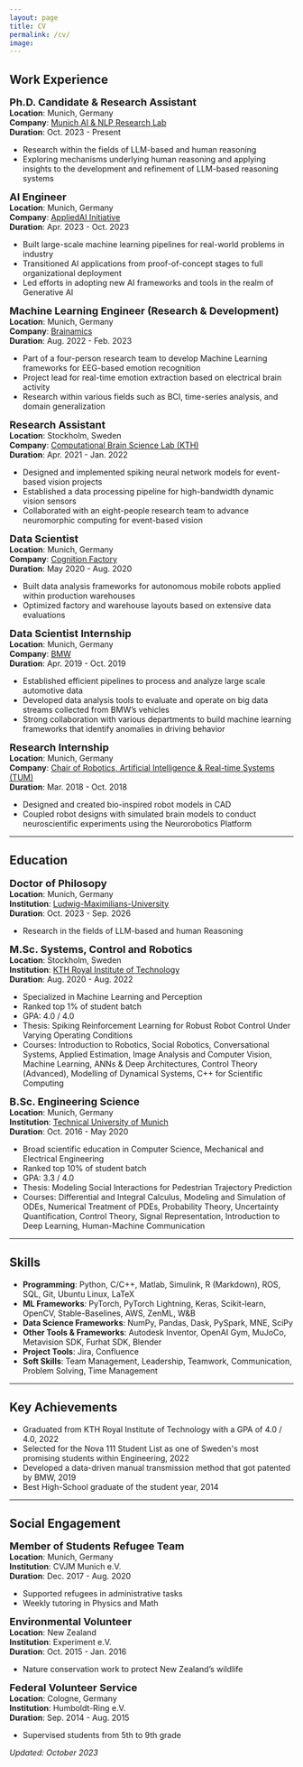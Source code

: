 ```yaml
---
layout: page
title: CV
permalink: /cv/
image:
---
```


## Work Experience

<span style="font-size: 18px;">**Ph.D. Candidate & Research Assistant**</span>  
**Location**: Munich, Germany  
**Company**: [Munich AI & NLP Research Lab](https://mainlp.github.io/)  
**Duration**: Oct. 2023 - Present

- Research within the fields of LLM-based and human reasoning
- Exploring mechanisms underlying human reasoning and applying insights to the development and refinement of LLM-based reasoning systems

<span style="font-size: 18px;">**AI Engineer**</span>  
**Location**: Munich, Germany  
**Company**: [AppliedAI Initiative](https://www.appliedai.de/en)  
**Duration**: Apr. 2023 - Oct. 2023

- Built large-scale machine learning pipelines for real-world problems in industry
- Transitioned AI applications from proof-of-concept stages to full organizational deployment
- Led efforts in adopting new AI frameworks and tools in the realm of Generative AI

<span style="font-size: 18px;">**Machine Learning Engineer (Research & Development)**</span>  
**Location**: Munich, Germany  
**Company**: [Brainamics](https://brainamics.de/)  
**Duration**: Aug. 2022 - Feb. 2023

- Part of a four-person research team to develop Machine Learning frameworks for EEG-based emotion recognition
- Project lead for real-time emotion extraction based on electrical brain activity
- Research within various fields such as BCI, time-series analysis, and domain generalization

<span style="font-size: 18px;">**Research Assistant**</span>  
**Location**: Stockholm, Sweden  
**Company**: [Computational Brain Science Lab (KTH)](https://www.kth.se/cs/cst/research/computational-brain-science-1.779076)  
**Duration**: Apr. 2021 - Jan. 2022  

- Designed and implemented spiking neural network models for event-based vision projects
- Established a data processing pipeline for high-bandwidth dynamic vision sensors
- Collaborated with an eight-people research team to advance neuromorphic computing for event-based vision

<span style="font-size: 18px;">**Data Scientist**</span>  
**Location**: Munich, Germany  
**Company**: [Cognition Factory](https://cognitionfactory.com/)  
**Duration**: May 2020 - Aug. 2020  

- Built data analysis frameworks for autonomous mobile robots applied within production warehouses
- Optimized factory and warehouse layouts based on extensive data evaluations

<span style="font-size: 18px;">**Data Scientist Internship**</span>  
**Location**: Munich, Germany  
**Company**: [BMW](https://www.bmwgroup.com/en.html)  
**Duration**: Apr. 2019 - Oct. 2019

- Established efficient pipelines to process and analyze large scale automotive data
- Developed data analysis tools to evaluate and operate on big data streams collected from BMW’s vehicles
- Strong collaboration with various departments to build machine learning frameworks that identify anomalies in driving behavior

<span style="font-size: 18px;">**Research Internship**</span>  
**Location**: Munich, Germany  
**Company**: [Chair of Robotics, Artificial Intelligence & Real-time Systems (TUM)](https://www.ce.cit.tum.de/en/air/home/)  
**Duration**: Mar. 2018 - Oct. 2018  

- Designed and created bio-inspired robot models in CAD
- Coupled robot designs with simulated brain models to conduct neuroscientific experiments using the Neurorobotics Platform

---

## Education

<span style="font-size: 18px;">**Doctor of Philosopy**</span>  
**Location**: Munich, Germany  
**Institution**: [Ludwig-Maximilians-University](https://www.lmu.de/en/index.html)  
**Duration**: Oct. 2023 - Sep. 2026  

- Research in the fields of LLM-based and human Reasoning


<span style="font-size: 18px;">**M.Sc. Systems, Control and Robotics**</span>  
**Location**: Stockholm, Sweden  
**Institution**: [KTH Royal Institute of Technology](https://www.kth.se/en/studies/master/systems-control-robotics/msc-systems-control-and-robotics-1.8733)  
**Duration**: Aug. 2020 - Aug. 2022  

- Specialized in Machine Learning and Perception
- Ranked top 1% of student batch
- GPA: 4.0 / 4.0
- Thesis: Spiking Reinforcement Learning for Robust Robot Control Under Varying Operating Conditions
- Courses: Introduction to Robotics, Social Robotics, Conversational Systems, Applied Estimation, Image Analysis and Computer Vision, Machine Learning, ANNs & Deep Architectures, Control Theory (Advanced), Modelling of Dynamical Systems, C++ for Scientific Computing


<span style="font-size: 18px;">**B.Sc. Engineering Science**</span>  
**Location**: Munich, Germany  
**Institution**: [Technical University of Munich](https://www.tum.de/en/studies/degree-programs/detail/engineering-science-bachelor-of-science-bsc)  
**Duration**: Oct. 2016 - May 2020  

- Broad scientific education in Computer Science, Mechanical and Electrical Engineering
- Ranked top 10% of student batch
- GPA: 3.3 / 4.0
- Thesis: Modeling Social Interactions for Pedestrian Trajectory Prediction
- Courses: Differential and Integral Calculus, Modeling and Simulation of ODEs, Numerical Treatment of PDEs, Probability Theory, Uncertainty Quantification, Control Theory, Signal Representation, Introduction to Deep Learning, Human-Machine Communication

---

## Skills
- **Programming**: Python, C/C++, Matlab, Simulink, R (Markdown), ROS, SQL, Git, Ubuntu Linux, LaTeX
- **ML Frameworks**: PyTorch, PyTorch Lightning, Keras, Scikit-learn, OpenCV, Stable-Baselines, AWS, ZenML, W&B
- **Data Science Frameworks**: NumPy, Pandas, Dask, PySpark, MNE, SciPy
- **Other Tools & Frameworks**: Autodesk Inventor, OpenAI Gym, MuJoCo, Metavision SDK, Furhat SDK, Blender
- **Project Tools**: Jira, Confluence
- **Soft Skills**: Team Management, Leadership, Teamwork, Communication, Problem Solving, Time Management

---

## Key Achievements
- Graduated from KTH Royal Institute of Technology with a GPA of 4.0 / 4.0, 2022
- Selected for the Nova 111 Student List as one of Sweden's most promising students within Engineering, 2022
- Developed a data-driven manual transmission method that got patented by BMW, 2019
- Best High-School graduate of the student year, 2014

---

## Social Engagement

<span style="font-size: 18px;">**Member of Students Refugee Team**</span>  
**Location**: Munich, Germany  
**Institution**: CVJM Munich e.V.  
**Duration**: Dec. 2017 - Aug. 2020  
- Supported refugees in administrative tasks
- Weekly tutoring in Physics and Math

<span style="font-size: 18px;">**Environmental Volunteer**</span>  
**Location**: New Zealand  
**Institution**: Experiment e.V.   
**Duration**: Oct. 2015 - Jan. 2016  
- Nature conservation work to protect New Zealand’s wildlife

<span style="font-size: 18px;">**Federal Volunteer Service**</span>   
**Location**: Cologne, Germany  
**Institution**: Humboldt-Ring e.V.  
**Duration**: Sep. 2014 - Aug. 2015  
- Supervised students from 5th to 9th grade


*Updated: October 2023*
